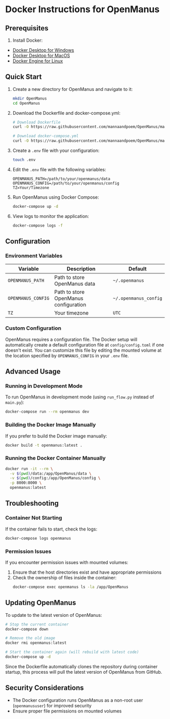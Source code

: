 # Docker Instructions for OpenManus

## Prerequisites

1. Install Docker:
   
- [Docker Desktop for Windows](https://docs.docker.com/docker-for-windows/install/)
- [Docker Desktop for MacOS](https://docs.docker.com/docker-for-mac/install/)
- [Docker Engine for Linux](https://docs.docker.com/engine/install/)

## Quick Start

1. Create a new directory for OpenManus and navigate to it:
   ```bash
   mkdir OpenManus
   cd OpenManus
   ```

2. Download the Dockerfile and docker-compose.yml:
   ```bash
   # Download Dockerfile
   curl -O https://raw.githubusercontent.com/mannaandpoem/OpenManus/main/Dockerfile
   
   # Download docker-compose.yml
   curl -O https://raw.githubusercontent.com/mannaandpoem/OpenManus/main/docker-compose.yml
   ```

3. Create a `.env` file with your configuration:
   ```bash
   touch .env
   ```

4. Edit the `.env` file with the following variables:
   ```
   OPENMANUS_PATH=/path/to/your/openmanus/data
   OPENMANUS_CONFIG=/path/to/your/openmanus/config
   TZ=Your/Timezone
   ```

5. Run OpenManus using Docker Compose:
   ```bash
   docker-compose up -d
   ```

6. View logs to monitor the application:
   ```bash
   docker-compose logs -f
   ```

## Configuration

### Environment Variables

| Variable | Description | Default |
|----------|-------------|---------|
| `OPENMANUS_PATH` | Path to store OpenManus data | `~/.openmanus` |
| `OPENMANUS_CONFIG` | Path to store OpenManus configuration | `~/.openmanus_config` |
| `TZ` | Your timezone | `UTC` |

### Custom Configuration

OpenManus requires a configuration file. The Docker setup will automatically create a default configuration file at `config/config.toml` if one doesn't exist. You can customize this file by editing the mounted volume at the location specified by `OPENMANUS_CONFIG` in your `.env` file.

## Advanced Usage

### Running in Development Mode

To run OpenManus in development mode (using `run_flow.py` instead of `main.py`):

```bash
docker-compose run --rm openmanus dev
```

### Building the Docker Image Manually

If you prefer to build the Docker image manually:

```bash
docker build -t openmanus:latest .
```

### Running the Docker Container Manually

```bash
docker run -it --rm \
  -v $(pwd)/data:/app/OpenManus/data \
  -v $(pwd)/config:/app/OpenManus/config \
  -p 8000:8000 \
  openmanus:latest
```

## Troubleshooting

### Container Not Starting

If the container fails to start, check the logs:

```bash
docker-compose logs openmanus
```

### Permission Issues

If you encounter permission issues with mounted volumes:

1. Ensure that the host directories exist and have appropriate permissions
2. Check the ownership of files inside the container:
   ```bash
   docker-compose exec openmanus ls -la /app/OpenManus
   ```

## Updating OpenManus

To update to the latest version of OpenManus:

```bash
# Stop the current container
docker-compose down

# Remove the old image
docker rmi openmanus:latest

# Start the container again (will rebuild with latest code)
docker-compose up -d
```

Since the Dockerfile automatically clones the repository during container startup, this process will pull the latest version of OpenManus from GitHub.

## Security Considerations

- The Docker configuration runs OpenManus as a non-root user (`openmanususer`) for improved security
- Ensure proper file permissions on mounted volumes
